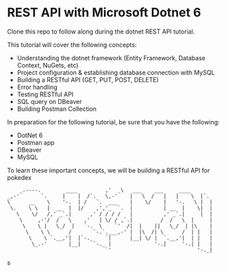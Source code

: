 # REST API with Microsoft Dotnet 6

Clone this repo to follow along during the dotnet REST API tutorial.

This tutorial will cover the following concepts:
- Understanding the dotnet framework (Entity Framework, Database Context, NuGets, etc)
- Project configuration & establishing database connection with MySQL
- Building a RESTful API (GET, PUT, POST, DELETE) 
- Error handling 
- Testing RESTful API
- SQL query on DBeaver
- Building Postman Collection

In preparation for the following tutorial, be sure that you have the following:
- DotNet 6
- Postman app
- DBeaver
- MySQL


To learn these important concepts, we will be building a RESTful API for pokedex

```
    _.----.        ____         ,'  _\   ___    ___     ____
_,-'       `.     |    |  /`.   \,-'    |   \  /   |   |    \  |`.
\      __    \    '-.  | /   `.  ___    |    \/    |   '-.   \ |  |
 \.    \ \   |  __  |  |/    ,','_  `.  |          | __  |    \|  |
   \    \/   /,' _`.|      ,' / / / /   |          ,' _`.|     |  |
    \     ,-'/  /   \    ,'   | \/ / ,`.|         /  /   \  |     |
     \    \ |   \_/  |   `-.  \    `'  /|  |    ||   \_/  | |\    |
      \    \ \      /       `-.`.___,-' |  |\  /| \      /  | |   |
       \    \ `.__,'|  |`-._    `|      |__| \/ |  `.__,'|  | |   |
        \_.-'       |__|    `-._ |              '-.|     '-.| |   |
                                `'                            '-._|
```                            

s
